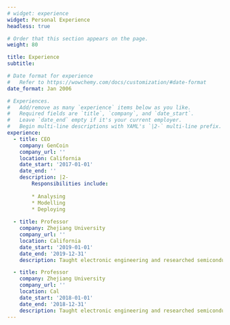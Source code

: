 ```yaml
---
# widget: experience
widget: Personal Experience
headless: true

# Order that this section appears on the page.
weight: 80

title: Experience
subtitle:

# Date format for experience
#   Refer to https://wowchemy.com/docs/customization/#date-format
date_format: Jan 2006

# Experiences.
#   Add/remove as many `experience` items below as you like.
#   Required fields are `title`, `company`, and `date_start`.
#   Leave `date_end` empty if it's your current employer.
#   Begin multi-line descriptions with YAML's `|2-` multi-line prefix.
experience:
  - title: CEO
    company: GenCoin
    company_url: ''
    location: California
    date_start: '2017-01-01'
    date_end: ''
    description: |2-
        Responsibilities include:
        
        * Analysing
        * Modelling
        * Deploying
        
  - title: Professor
    company: Zhejiang University
    company_url: ''
    location: California
    date_start: '2019-01-01'
    date_end: '2019-12-31'
    description: Taught electronic engineering and researched semiconductor physics.

  - title: Professor
    company: Zhejiang University
    company_url: ''
    location: Cal
    date_start: '2018-01-01'
    date_end: '2018-12-31'
    description: Taught electronic engineering and researched semiconductor physics.
---
```

